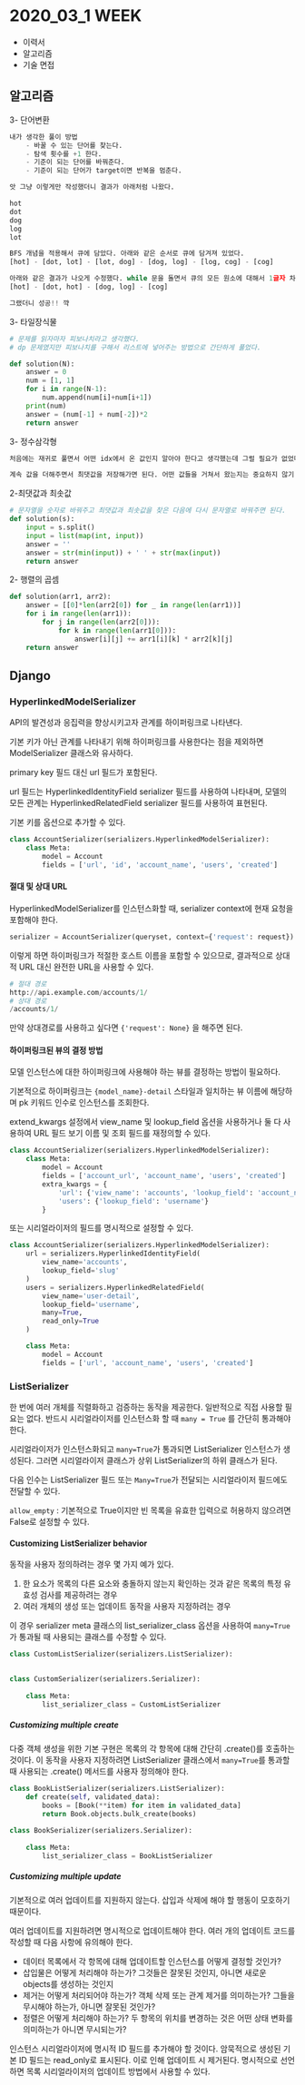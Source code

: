 # 2020_03_1 WEEK

- 이력서
- 알고리즘
- 기술 면접



## 알고리즘

3- 단어변환

```python
내가 생각한 풀이 방법
	- 바꿀 수 있는 단어를 찾는다.
	- 탐색 횟수를 +1 한다.
	- 기준이 되는 단어를 바꿔준다.
	- 기준이 되는 단어가 target이면 반복을 멈춘다.

앗 그냥 이렇게만 작성했더니 결과가 아래처럼 나왔다.

hot
dot
dog
log
lot

BFS 개념을 적용해서 큐에 담았다. 아래와 같은 순서로 큐에 담겨져 있었다.
[hot] - [dot, lot] - [lot, dog] - [dog, log] - [log, cog] - [cog]

아래와 같은 결과가 나오게 수정했다. while 문을 돌면서 큐의 모든 원소에 대해서 1글자 차이나는 단어를 temp 리스트에 넣어준다. while문이 끝나면 큐에 추가해 주게 했다.
[hot] - [dot, hot] - [dog, log] - [cog]

그랬더니 성공!! 꺅
```



3- 타일장식물

```python
# 문제를 읽자마자 피보나치라고 생각했다.
# dp 문제였지만 피보나치를 구해서 리스트에 넣어주는 방법으로 간단하게 풀었다.

def solution(N):
    answer = 0
    num = [1, 1]
    for i in range(N-1):
        num.append(num[i]+num[i+1])
    print(num)
    answer = (num[-1] + num[-2])*2
    return answer
```



3- 정수삼각형

```python
처음에는 재귀로 풀면서 어떤 idx에서 온 값인지 알아야 한다고 생각했는데 그럴 필요가 없었다.

계속 값을 더해주면서 최댓값을 저장해가면 된다. 어떤 값들을 거쳐서 왔는지는 중요하지 않기 때문이다. 그냥 최댓값을 구하는 거라서!
```



2-최댓값과 최솟값

```python
# 문자열을 숫자로 바꿔주고 최댓값과 최솟값을 찾은 다음에 다시 문자열로 바꿔주면 된다.
def solution(s):
    input = s.split()
    input = list(map(int, input))
    answer = ''
    answer = str(min(input)) + ' ' + str(max(input))
    return answer
```



2- 행렬의 곱셈

```python
def solution(arr1, arr2):
    answer = [[0]*len(arr2[0]) for _ in range(len(arr1))]
    for i in range(len(arr1)):
        for j in range(len(arr2[0])):
            for k in range(len(arr1[0])):
                answer[i][j] += arr1[i][k] * arr2[k][j]
    return answer
```







## Django

### HyperlinkedModelSerializer

API의 발견성과 응집력을 향상시키고자 관계를 하이퍼링크로 나타낸다.

기본 키가 아닌 관계를 나타내기 위해 하이퍼링크를 사용한다는 점을 제외하면 ModelSerializer 클래스와 유사하다.

primary key 필드 대신 url 필드가 포함된다.

url 필드는 HyperlinkedIdentityField serializer 필드를 사용하여 나타내며, 모델의 모든 관계는 HyperlinkedRelatedField serializer 필드를 사용하여 표현된다.



기본 키를 옵션으로 추가할 수 있다.

```python
class AccountSerializer(serializers.HyperlinkedModelSerializer):
    class Meta:
        model = Account
        fields = ['url', 'id', 'account_name', 'users', 'created']
```



#### 절대 및 상대 URL

HyperlinkedModelSerializer를 인스턴스화할 때, serializer context에 현재 요청을 포함해야 한다.

```python
serializer = AccountSerializer(queryset, context={'request': request})
```



이렇게 하면 하이퍼링크가 적절한 호스트 이름을 포함할 수 있으므로, 결과적으로 상대적 URL 대신 완전한 URL을 사용할 수 있다.

```python
# 절대 경로
http://api.example.com/accounts/1/
# 상대 경로
/accounts/1/
```

만약 상대경로를 사용하고 싶다면 `{'request': None}` 을 해주면 된다.



#### 하이퍼링크된 뷰의 결정 방법

모델 인스턴스에 대한 하이퍼링크에 사용해야 하는 뷰를 결정하는 방법이 필요하다.

기본적으로 하이퍼링크는 `{model_name}-detail` 스타일과 일치하는 뷰 이름에 해당하며 pk 키워드 인수로 인스턴스를 조회한다.

extend_kwargs 설정에서 view_name 및 lookup_field 옵션을 사용하거나 둘 다 사용하여 URL 필드 보기 이름 및 조회 필드를 재정의할 수 있다.

```python
class AccountSerializer(serializers.HyperlinkedModelSerializer):
    class Meta:
        model = Account
        fields = ['account_url', 'account_name', 'users', 'created']
        extra_kwargs = {
            'url': {'view_name': 'accounts', 'lookup_field': 'account_name'},
            'users': {'lookup_field': 'username'}
        }
```



또는 시리얼라이저의 필드를 명시적으로 설정할 수 있다.

```python
class AccountSerializer(serializers.HyperlinkedModelSerializer):
    url = serializers.HyperlinkedIdentityField(
        view_name='accounts',
        lookup_field='slug'
    )
    users = serializers.HyperlinkedRelatedField(
        view_name='user-detail',
        lookup_field='username',
        many=True,
        read_only=True
    )

    class Meta:
        model = Account
        fields = ['url', 'account_name', 'users', 'created']
```





### ListSerializer

한 번에 여러 개체를 직렬화하고 검증하는 동작을 제공한다. 일반적으로 직접 사용할 필요는 없다. 반드시 시리얼라이저를 인스턴스화 할 때 `many = True` 를 간단히 통과해야 한다.

시리얼라이저가 인스턴스화되고 `many=True`가 통과되면 ListSerializer 인스턴스가 생성된다. 그러면 시리얼라이저 클래스가 상위 ListSerializer의 하위 클래스가 된다.

다음 인수는 ListSerializer 필드 또는 `Many=True`가 전달되는 시리얼라이저 필드에도 전달할 수 있다.

`allow_empty` : 기본적으로 True이지만 빈 목록을 유효한 입력으로 허용하지 않으려면 False로 설정할 수 있다.



#### Customizing ListSerializer behavior

동작을 사용자 정의하려는 경우 몇 가지 예가 있다.

1. 한 요소가 목록의 다른 요소와 충돌하지 않는지 확인하는 것과 같은 목록의 특정 유효성 검사를 제공하려는 경우
2. 여러 개체의 생성 또는 업데이트 동작을 사용자 지정하려는 경우

이 경우 serializer meta 클래스의 list_serializer_class 옵션을 사용하여 `many=True`가 통과될 때 사용되는 클래스를 수정할 수 있다.

```python
class CustomListSerializer(serializers.ListSerializer):
    

class CustomSerializer(serializers.Serializer):
    
    class Meta:
        list_serializer_class = CustomListSerializer
```



##### Customizing multiple create

다중 객체 생성을 위한 기본 구현은 목록의 각 항목에 대해 간단히 .create()를 호출하는 것이다. 이 동작을 사용자 지정하려면 ListSerializer 클래스에서 `many=True`를 통과할 때 사용되는 .create() 메서드를 사용자 정의해야 한다.

```python
class BookListSerializer(serializers.ListSerializer):
    def create(self, validated_data):
        books = [Book(**item) for item in validated_data]
        return Book.objects.bulk_create(books)

class BookSerializer(serializers.Serializer):
    
    class Meta:
        list_serializer_class = BookListSerializer
```



##### Customizing multiple update

기본적으로 여러 업데이트를 지원하지 않는다. 삽입과 삭제에 해야 할 행동이 모호하기 때문이다.

여러 업데이트를 지원하려면 명시적으로 업데이트해야 한다. 여러 개의 업데이트 코드를 작성할 때 다음 사항에 유의해야 한다.

- 데이터 목록에서 각 항목에 대해 업데이트할 인스턴스를 어떻게 결정할 것인가?
- 삽입물은 어떻게 처리해야 하는가? 그것들은 잘못된 것인지, 아니면 새로운 objects를 생성하는 것인지
- 제거는 어떻게 처리되어야 하는가? 객체 삭제 또는 관계 제거를 의미하는가? 그들을 무시해야 하는가, 아니면 잘못된 것인가?
- 정렬은 어떻게 처리해야 하는가? 두 항목의 위치를 변경하는 것은 어떤 상태 변화를 의미하는가 아니면 무시되는가?

인스턴스 시리얼라이저에 명시적 ID 필드를 추가해야 할 것이다. 암묵적으로 생성된 기본 ID 필드는 read_only로 표시된다. 이로 인해 업데이트 시 제거된다. 명시적으로 선언하면 목록 시리얼라이저의 업데이트 방법에서 사용할 수 있다.